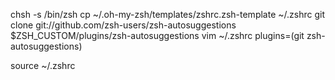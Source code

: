 chsh -s /bin/zsh
cp ~/.oh-my-zsh/templates/zshrc.zsh-template ~/.zshrc
git clone git://github.com/zsh-users/zsh-autosuggestions $ZSH_CUSTOM/plugins/zsh-autosuggestions
vim ~/.zshrc
plugins=(git zsh-autosuggestions)

source ~/.zshrc
